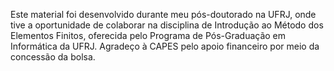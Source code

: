Este material foi desenvolvido durante meu pós-doutorado na UFRJ, onde tive a oportunidade de colaborar na disciplina de Introdução ao Método dos Elementos Finitos, oferecida pelo Programa de Pós-Graduação em Informática da UFRJ. Agradeço à CAPES pelo apoio financeiro por meio da concessão da bolsa.
